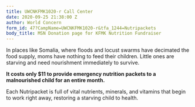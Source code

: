 ```yaml
---
title: UWCNKFMK1020-r Call Center
date: 2020-09-25 21:38:00 Z
author: World Concern
form_id: 47?CampName=UWCNKFMK1020-r&tfa_1244=Nutripackets
body_title: MSN Donation page for KFMK Nutrition Fundraiser
---
```


In places like Somalia, where floods and locust swarms have decimated the food supply, moms have nothing to feed their children. Little ones are starving and need nourishment immediately to survive.  

**It costs only $11 to provide emergency nutrition packets to a malnourished child for an entire month.**

Each Nutripacket is full of vital nutrients, minerals, and vitamins that begin to work right away, restoring a starving child to health.
